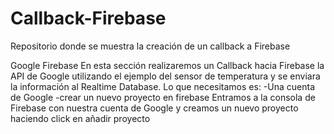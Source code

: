 # Callback-Firebase
Repositorio donde se muestra la creación de un callback a Firebase

Google Firebase
En esta sección realizaremos un Callback hacia Firebase la API de Google utilizando el ejemplo del sensor de temperatura y se enviara la información al Realtime Database. Lo que necesitamos es:
-Una cuenta de Google
-crear un nuevo proyecto en firebase
Entramos a la consola de Firebase con nuestra cuenta de Google y creamos un nuevo proyecto haciendo click en añadir proyecto

